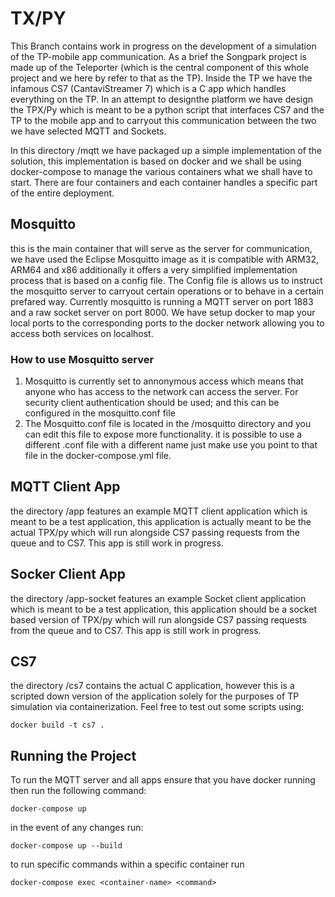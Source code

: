 # TX/PY

This Branch contains work in progress on the development of a simulation of the TP-mobile app communication. As a brief the Songpark project is made up of the Teleporter (which is the central component of this whole project and we here by refer to that as the TP). Inside the TP we have the infamous CS7 (CantaviStreamer 7) which is a C app which handles everything on the TP. In an attempt to designthe platform we have design the TPX/Py which is meant to be a python script that interfaces CS7 and the TP to the mobile app and to carryout this communication between the two we have selected MQTT and Sockets.

In this directory /mqtt we have packaged up a simple implementation of the solution, this implementation is based on docker and we shall be using docker-compose to manage the various containers what we shall have to start. There are four containers and each container handles a specific part of the entire deployment.
## Mosquitto

this is the main container that will serve as the server for communication, we have used the Eclipse Mosquitto image as it is compatible with ARM32, ARM64 and x86 additionally it offers a very simplified implementation process that is based on a config file. The Config file is allows us to instruct the mosquitto server to carryout certain operations or to behave in a certain prefared way. Currently mosquitto is running a MQTT server on port 1883 and a raw socket server on port 8000. We have setup docker to map your local ports to the corresponding ports to the docker network allowing you to access both services on localhost.

### How to use Mosquitto server

1. Mosquitto is currently set to annonymous access which means that anyone who has access to the network can access the server. For security client authentication should be used; and this can be configured in the mosquitto.conf file 
2. The Mosquitto.conf file is located in the /mosquitto directory and you can edit this file to expose more functionality. it is possible to use a different .conf file with a different name just make use you point to that file in the docker-compose.yml file.

## MQTT Client App

the directory /app features an example MQTT client application which is meant to be a test application, this application is actually meant to be the actual TPX/py which will run alongside CS7 passing requests from the queue and to CS7. This app is still work in progress.

## Socker Client App

the directory /app-socket features an example Socket client application which is meant to be a test application, this application should be a socket based version of TPX/py which will run alongside CS7 passing requests from the queue and to CS7. This app is still work in progress.

## CS7

the directory /cs7 contains the actual C application, however this is a scripted down version of the application solely for the purposes of TP simulation via containerization. Feel free to test out some scripts using:

`docker build -t cs7 . `

## Running the Project 
To run the MQTT server and all apps ensure that you have docker running then run the following command:

`docker-compose up`

in the event of any changes run:

`docker-compose up --build`

to run specific commands within a specific container run 

`docker-compose exec <container-name> <command>`

